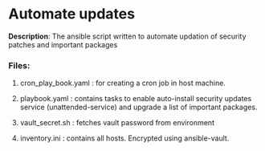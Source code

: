 # Automate updates

__Description__: The ansible script written to automate updation of security patches and important packages

### Files:

1. cron_play_book.yaml : for creating a cron job in host machine.

2. playbook.yaml : contains tasks to enable auto-install security updates service (unattended-service) and upgrade a list of important packages.

3. vault_secret.sh : fetches vault password from environment

4. inventory.ini : contains all hosts. Encrypted using ansible-vault.



